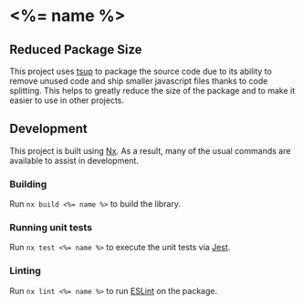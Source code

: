 <!-- START header -->
<!-- END header -->

# <%= name %>

<!-- START doctoc -->
<!-- END doctoc -->

## Reduced Package Size

This project uses [tsup](https://tsup.egoist.dev/) to package the source code due to its ability to remove unused code and ship smaller javascript files thanks to code splitting. This helps to greatly reduce the size of the package and to make it easier to use in other projects.

## Development

This project is built using [Nx](https://nx.dev). As a result, many of the usual commands are available to assist in development.

### Building

Run `nx build <%= name %>` to build the library.

### Running unit tests

Run `nx test <%= name %>` to execute the unit tests via [Jest](https://jestjs.io).

### Linting

Run `nx lint <%= name %>` to run [ESLint](https://eslint.org/) on the package.

<!-- START footer -->
<!-- END footer -->
